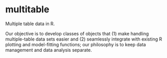 multitable
==========

Multiple table data in R.

Our objective is to develop classes of objects that (1) make handling multiple-table data sets easier and (2) seamlessly integrate with existing R plotting and model-fitting functions; our philosophy is to keep data management and data analysis separate.

